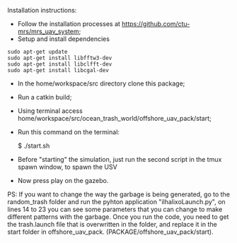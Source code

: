Installation instructions:
  - Follow the installation processes at https://github.com/ctu-mrs/mrs_uav_system;
  - Setup and install dependencies 
```
sudo apt-get update
sudo apt-get install libfftw3-dev
sudo apt-get install libclfft-dev
sudo apt-get install libcgal-dev
```
  - In the home/workspace/src directory clone this package;
  - Run a catkin build;
  - Using terminal access home/workspace/src/ocean_trash_world/offshore_uav_pack/start;
  - Run this command on the terminal:
  
    $ ./start.sh
  - Before "starting" the simulation, just run the second script in the tmux spawn window, to spawn the USV
  - Now press play on the gazebo.

  PS: If you want to change the way the garbage is being generated, go to the random_trash folder and run the pyhton application "ilhalixoLaunch.py", on lines 14 to 23 you can see some parameters that you can change to make different patterns with the garbage. Once you run the code, you need to get the trash.launch file that is overwritten in the folder, and replace it in the start folder in offshore_uav_pack. (PACKAGE/offshore_uav_pack/start).
